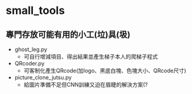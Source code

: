 # small_tools
## 專門存放可能有用的小工(垃)具(圾)
+ ghost_leg.py
  + 可自行增減項目、得出結果並產生梯子本人的爬梯子程式
+ QRcoder.py
  + 可客制化產生QRcode(加logo、黑底白塊、色塊大小、QRcode尺寸)
+ picture_clone_jutsu.py
  + 給圖片準備不足但CNN訓練又迫在眉睫的解決方案(?
